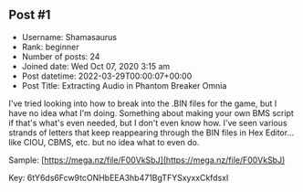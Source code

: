 ## Post #1
- Username: Shamasaurus
- Rank: beginner
- Number of posts: 24
- Joined date: Wed Oct 07, 2020 3:15 am
- Post datetime: 2022-03-29T00:00:07+00:00
- Post Title: Extracting Audio in Phantom Breaker Omnia

I've tried looking into how to break into the .BIN files for the game, but I have no idea what I'm doing. Something about making your own BMS script if that's what's even needed, but I don't even know how. I've seen various strands of letters that keep reappearing through the BIN files in Hex Editor... like CIOU, CBMS, etc. but no idea what to even do. 

Sample:
[https://mega.nz/file/F00VkSbJ](https://mega.nz/file/F00VkSbJ)

Key: 6tY6ds6Fcw9tcONHbEEA3hb471BgTFYSxyxxCkfdsxI
